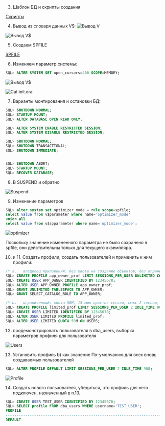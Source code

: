 3. Шаблон БД и скрипты создания

[Скрипты](scripts.zip)

4. Вывод из словаря данных V$:
![Вывод V](https://user-images.githubusercontent.com/70812795/121181911-f3198280-c87b-11eb-82c2-7bd8087628a1.png)

![Вывод V$](https://i.imgur.com/9KJlzPO.png)

5. Создаем SPFILE 

[SPFILE](spfileoracleadm.ora)

6. Изменяем параметр системы:
```SQL
SQL> ALTER SYSTEM SET open_cursors=400 SCOPE=MEMORY;
```

![Вывод V$](https://i.imgur.com/6Hm5ohR.png)

![Cat init.ora](https://i.imgur.com/EI6MxPN.png)

7. Варианты монтирования и остановки БД:
```SQL
SQL> SHUTDOWN NORMAL;
SQL> STARTUP MOUNT;
SQL> ALTER DATABASE OPEN READ ONLY;
```
```SQL
SQL> ALTER SYSTEM ENABLE RESTRICTED SESSION;
SQL> ALTER SYSTEM DISABLE RESTRICTED SESSION;
```
```SQL
SQL> SHUTDOWN NORMAL;
SQL> SHUTDOWN TRANSACTIONAL;
SQL> SHUTDOWN IMMEDIATE;


SQL> SHUTDOWN ABORT;
SQL> STARTUP MOUNT;
SQL> RECOVER DATABASE;
```

8. В SUSPEND и обратно

![Suspend](https://i.imgur.com/CyV2Mux.png)

9. Изменение параметров
```SQL
SQL> alter system set optimizer_mode = rule scope=spfile;
select value from v$parameter where name='optimizer_mode'
union all
select value from v$spparameter where name='optimizer_mode';
```

![optimizer](https://i.imgur.com/YQJmRR6.png)

Поскольку значение измененного параметра не было сохранено в spfile, они действительны только для текущего экземпляра.

10. и 11. Создать профили, создать пользователей и применить к ним профили:
```SQL
/* a.	владелец приложения: без квоты на создание объектов, без ограничений по времени сессии,  количеству сессий, роли для просмотра словаря данных и динамических представлений */
SQL> CREATE PROFILE app_owner_prof LIMIT SESSIONS_PER_USER UNLIMITED CONNECT_TIME UNLIMITED;
SQL> CREATE USER APP_OWNER IDENTIFIED BY 12345678;
SQL> ALTER USER APP_OWNER PROFILE app_owner_prof;
SQL> GRANT UNLIMITED TABLESPACE TO APP_OWNER;
SQL> GRANT SELECT_CATALOG_ROLE TO APP_OWNER;
```

```SQL
/* b.	ограниченный: квота 50М, 15 мин простоя сессии, макс 2 сессии, без доступа к словарю данных */
SQL> CREATE PROFILE limited_prof LIMIT SESSIONS_PER_USER 2 IDLE_TIME 900;
SQL> CREATE USER LIMITED IDENTIFIED BY 12345678;
SQL> ALTER USER LIMITED PROFILE limited_prof;
SQL> ALTER USER LIMITED QUOTA 50M ON USERS;
```

12. продемонстрировать пользователя в dba_users, выборка параметров профиля для пользователя

![Users](https://i.imgur.com/jMwlyLS.png)

13. Установить профиль b) как значение По-умолчанию для всех вновь создаваемых пользователей
```SQL
SQL> ALTER PROFILE DEFAULT LIMIT SESSIONS_PER_USER 2 IDLE_TIME 900;
```

![Profile](https://i.imgur.com/6rp6Nql.png)

14. Создать  нового пользователя, убедиться, что профиль для него подключен, назначенный в п.13.

```SQL
SQL> CREATE USER TEST_USER IDENTIFIED BY 12345678;
SQL> SELECT profile FROM dba_users WHERE username='TEST_USER';
PROFILE
--------------------------------------------------------------------------------
DEFAULT
```
